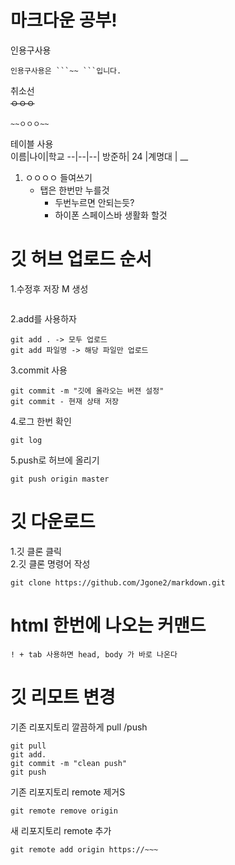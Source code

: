 # 마크다운 공부!
인용구사용
```
인용구사용은 ```~~ ```입니다.
```
취소선<br>
~~ㅇㅇㅇ~~
```
~~ㅇㅇㅇ~~
```
테이블 사용<br>
이름|나이|학교
--|--|--|
방준하| 24 |계명대 |
__

1. ㅇㅇㅇㅇ 들여쓰기
    - 탭은 한번만 누를것
        - 두번누르면 안되는듯?
        - 하이폰 스페이스바 생활화 할것

    

# 깃 허브 업로드 순서
1.수정후 저장 M 생성
```
```
2.add를 사용하자
```
git add . -> 모두 업로드
git add 파일명 -> 해당 파일만 업로드
```
3.commit 사용
```
git commit -m "깃에 올라오는 버젼 설정" 
git commit - 현재 상태 저장
```
4.로그 한번 확인
```
git log
```
5.push로 허브에 올리기
```
git push origin master
```

# 깃 다운로드 
1.깃 클론 클릭<br>
2.깃 클론 명령어 작성
```
git clone https://github.com/Jgone2/markdown.git
```

# html 한번에 나오는 커맨드
```
! + tab 사용하면 head, body 가 바로 나온다
```

# 깃 리모트 변경
기존 리포지토리 깔끔하게 pull /push
```
git pull
git add.
git commit -m "clean push"
git push
```

기존 리포지토리 remote 제거S
```
git remote remove origin
```

새 리포지토리 remote 추가
```
git remote add origin https://~~~
```
